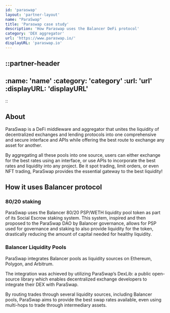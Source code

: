 ```yaml
---
id: 'paraswap'
layout: 'partner-layout'
name: "ParaSwap"
title: 'Paraswap case study'
description: 'How Paraswap uses the Balancer DeFi protocol'
category: 'DEX aggregator'
url: 'https://www.paraswap.io/'
displayURL: 'paraswap.io'
---
```


::partner-header
---
:name: 'name'
:category: 'category'
:url: 'url'
:displayURL: 'displayURL'
---
::

## About

ParaSwap is a DeFi middleware and aggregator that unites the liquidity of decentralized exchanges and lending protocols into one comprehensive and secure interface and APIs while offering the best route to exchange any asset for another.

By aggregating all these pools into one source, users can either exchange for the best rates using an interface, or use APIs to incorporate the best rates and liquidity into any project. Be it spot trading, limit orders, or even NFT trading, ParaSwap provides the essential gateway to the best liquidity!

## How it uses Balancer protocol

### 80/20 staking

ParaSwap uses the Balancer 80/20 PSP/WETH liquidity pool token as part of its Social Escrow staking system. This system, inspired and then proposed to the ParaSwap DAO by Balancer governance, allows for PSP used for governance and staking to also provide liquidity for the token, drastically reducing the amount of capital needed for healthy liquidity.

### Balancer Liquidity Pools

ParaSwap integrates Balancer pools as liquidity sources on Ethereum, Polygon, and Arbitrum.

The integration was achieved by utilizing ParaSwap’s ​​DexLib: a public open-source library which enables decentralized exchange developers to integrate their DEX with ParaSwap.

By routing trades through several liquidity sources, including Balancer pools, ParaSwap aims to provide the best swap rates available, even using multi-hops to trade through intermediary assets.
